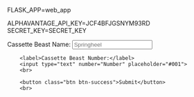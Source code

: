 FLASK_APP=web_app

ALPHAVANTAGE_API_KEY=JCF4BFJGSNYM93RD
SECRET_KEY=SECRET_KEY

 

 
 
 <label>Cassette Beast Name:</label>
        <input type="text" name="Name" placeholder="Springheel">
        <br>

        <label>Cassette Beast Number:</label>
        <input type="text" number="Number" placeholder="#001">
        <br>

        <button class="btn btn-success">Submit</button>
        <br>
